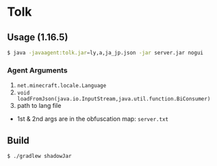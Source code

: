 # Tolk
## Usage (1.16.5)
```sh
$ java -javaagent:tolk.jar=ly,a,ja_jp.json -jar server.jar nogui
```

### Agent Arguments
1. `net.minecraft.locale.Language`
2. `void loadFromJson(java.io.InputStream,java.util.function.BiConsumer)`
3. path to lang file

- 1st & 2nd args are in the obfuscation map: `server.txt`

## Build
```sh
$ ./gradlew shadowJar
```
